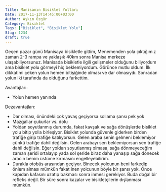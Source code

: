 ```yaml
---
Title: Manisanın Bisiklet Yolları
Date: 2017-11-13T14:45:00+03:00
Author: Aşkın Özgür
Category: Bisiklet
Tags: ["Bisiklet", "Bisiklet Yolu"]
Slug: 1234
draft: true
---
```


Geçen pazar günü Manisaya bisikletle gittim, Menemenden yola çıktığımız zaman 2-3 rampa ve yaklaşık 40km sonra Manisa merkeze ulaşabiliyorsunuz. Manisada bisikletle ilgili gelişmeler olduğunu biliyordum ama bisiklet yolu görmeyi hiç beklemiyordum. Görünce mutlu oldum. İlk dikkatimi çeken yolun hemen bitişiğinde olması ve dar olmasıydı. Sonradan yolun iki tarafında da olduğunu farkettim.

Avantajları:

-   Yolun hemen yanında

Dezavantajları:

-   Dar olması, önündeki çok yavaş geçiyorsa sollama şansı pek yok
-   Mazgallar çukurlar vs. dolu
-   Yoldan soyutlanmış durumda, fakat kavşak ve sağa dönüşlerde bisiklet yolu bitip yolla birleşiyor. Bisiklet yolunda güvenle giderken birden trafiğe girip trafiğe katılıyorsun. Gelen araba senin gelmeni beklemiyor çünkü trafiğe dahil değilsin. Gelen arabayı sen beklemiyorsun sen trafiğe dahil değilsin. Eğer yoldan soyutlanmış olmasa, sağa dönmeyeceğim zaman şeridi ortalayıp yada sol şeride biraz daha yanaşıp sağa dönecek aracın benim üstüme kırmasını engelleyebilirim.
-   Durakla otobüs arasından geçiyor. Binecek yolcunun beni farkedip önlem alması mümkün fakat inen yolcunun böyle bir şansı yok. Önce kapıdan kafasını uzatıp bakması sonra inmesi gerekiyor. Buda doğal bir refleks değil. Bir süre sonra kazalar ve bisikletçilerin dışlanması mümkün.

